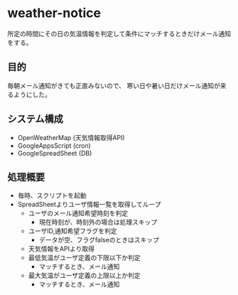 # weather-notice

所定の時間にその日の気温情報を判定して条件にマッチするときだけメール通知をする。

## 目的

毎朝メール通知がきても正直みないので、
寒い日や暑い日だけメール通知が来るようにした。

## システム構成

- OpenWeatherMap (天気情報取得API)
- GoogleAppsScript (cron)
- GoogleSpreadSheet (DB)

## 処理概要

+ 毎時、スクリプトを起動
+ SpreadSheetよりユーザ情報一覧を取得してループ
  + ユーザのメール通知希望時刻を判定
    + 現在時刻が、時刻外の場合は処理スキップ
  + ユーザID,通知希望フラグを判定
    + データが空、フラグfalseのときはスキップ
  + 天気情報をAPIより取得
  + 最低気温がユーザ定義の下限以下か判定
    + マッチするとき、メール通知
  + 最大気温がユーザ定義の上限以上か判定
    + マッチするとき、メール通知

